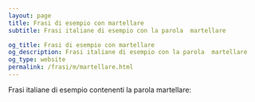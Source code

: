 ```yaml
---
layout: page
title: Frasi di esempio con martellare 
subtitle: Frasi italiane di esempio con la parola  martellare

og_title: Frasi di esempio con martellare 
og_description: Frasi italiane di esempio con la parola  martellare
og_type: website
permalink: /frasi/m/martellare.html
---
```


Frasi italiane di esempio contenenti la parola martellare:


